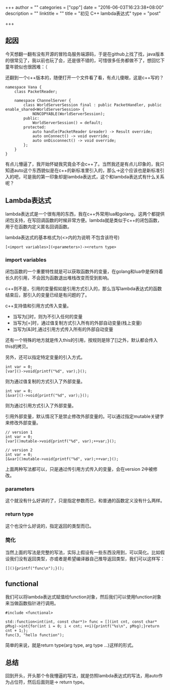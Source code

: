 +++
author = ""
categories = ["cpp"]
date = "2016-06-03T16:23:38+08:00"
description = ""
linktitle = ""
title = "初见 C++ lambda表达式"
type = "post"

+++

## 起因

今天想翻一翻有没有开源的冒险岛服务端源码，于是在github上找了找，java版本的很常见了，我以前也玩了会，还是很不错的，可惜很多任务都做不了，想回忆下童年貌似也很困难：（

还翻到一个c++版本的，随便打开一个文件看了看，有点儿傻眼，这是c++写的？

	namespace Vana {
		class PacketReader;
	
		namespace ChannelServer {
			class WorldServerSession final : public PacketHandler, public enable_shared<WorldServerSession> {
				NONCOPYABLE(WorldServerSession);
			public:
				WorldServerSession() = default;
			protected:
				auto handle(PacketReader &reader) -> Result override;
				auto onConnect() -> void override;
				auto onDisconnect() -> void override;
			};
		}
	}

有点儿懵逼了，我开始怀疑我究竟会不会c++了。当然我还是有点儿印象的，我只知道auto这个东西貌似是在c++的新标准里引入的，那么->这个应该也是新标准引入的吧，可是我的第一印象却是lambda表达式，这个和lambda表达式有什么关系呢？

## Lambda表达式

lambda表达式是一个很有用的东西，我在c++外常用lua和golang，这两个都提供闭包支持，在写回调函数的时候非常方便。lambda就是类似于c++的闭包函数，用于在函数内定义匿名回调函数。

lambda表达式的基本格式为(<>内的为说明 不包含该符号)

    [<import variables>](<parameters>)-><return type>

### import variables

闭包函数的一个重要特性就是可以获取函数外的变量，在golang和lua中是保持着长久的引用，不会因为函数退出堆栈改变而受到影响。

c++则不是，引用的变量假如是引用方式引入的，那么当写lambda表达式的函数结束后，那引入的变量已经是有问题的了。

c++支持值和引用方式传入变量。

* 当写为[]时，则为不引入任何的变量
* 当写为[=]时，通过值复制方式引入所有的外部自动变量(栈上变量)
* 当写为[&]时,通过引用方式传入所有的外部自动变量

还有一个特殊的地方就是传入this的引用，按规则是除了[]之外，默认都会传入this的拷贝。

另外，还可以指定特定变量的引入方式。

    int var = 0;
    [var]()->void{printf("%d", var);}();

则为通过值复制的方式引入了外部变量。

    int var = 0;
    [&var]()->void{printf("%d", var);}();

则为通过引用方式引入了外部变量。

引用外部变量，默认情况下是禁止修改外部变量的。可以通过指定mutable关键字来修改外部变量。

    // version 1
	int var = 0;
    [var]()mutable->void{printf("%d", var);++var;}();

    // version 2
    int var = 0;
    [&var]()mutable->void{printf("%d", var);++var;}();

上面两种写法都可以，只是通过传引用方式传入的变量，会在version 2中被修改。

### parameters

这个就没有什么好讲的了，只是指定参数而已，和普通的函数定义没有什么两样。

### return type

这个也没什么好说的，指定返回的类型而已。

### 简化

当然上面的写法是完整的写法，实际上假设有一些东西没用到，可以简化。比如假设我们没有返回类型，亦或者是希望编译器自己推导返回类型，我们可以这样写：

    [](){printf("func\n");}();

## functional

我们可以将lambda表达式赋值给function对象，然后我们可以使用function对象来当做函数指针进行调用。

    #include <functional>

    std::function<int(int, const char*)> func = [](int cnt, const char* pMsg)->int{for(int i = 0; i < cnt; ++i){printf("%s\n", pMsg);}return cnt + 1;};
    func(3, "hello function");

简单的来说，就是return type(arg type, arg type ...)这样的形式。


## 总结

回到开头，开头那个令我懵逼的写法，就是仿照lambda表达式的写法，用auto作为占位符，然后后面则是-> return type。